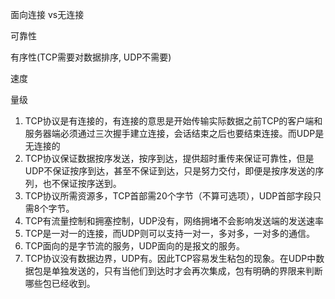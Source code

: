 面向连接 vs无连接

可靠性

有序性(TCP需要对数据排序, UDP不需要)

速度

量级



1. TCP协议是有连接的，有连接的意思是开始传输实际数据之前TCP的客户端和服务器端必须通过三次握手建立连接，会话结束之后也要结束连接。而UDP是无连接的
2. TCP协议保证数据按序发送，按序到达，提供超时重传来保证可靠性，但是UDP不保证按序到达，甚至不保证到达，只是努力交付，即便是按序发送的序列，也不保证按序送到。
3. TCP协议所需资源多，TCP首部需20个字节（不算可选项），UDP首部字段只需8个字节。
4. TCP有流量控制和拥塞控制，UDP没有，网络拥堵不会影响发送端的发送速率
5. TCP是一对一的连接，而UDP则可以支持一对一，多对多，一对多的通信。
6. TCP面向的是字节流的服务，UDP面向的是报文的服务。
7. TCP协议没有数据边界，UDP有。因此TCP容易发生粘包的现象。在UDP中数据包是单独发送的，只有当他们到达时才会再次集成，包有明确的界限来判断哪些包已经收到。





